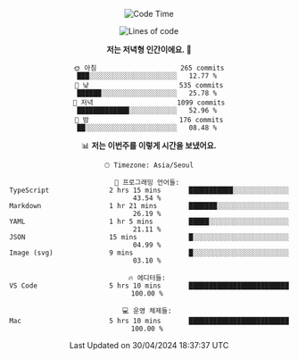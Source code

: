 <div align='center'>
 
<!--START_SECTION:waka-->
![Code Time](http://img.shields.io/badge/Code%20Time-3%2C504%20hrs%2053%20mins-blue)

![Lines of code](https://img.shields.io/badge/%EC%A0%80%EB%8A%94%20%EC%97%AC%ED%83%9C%EA%B9%8C%EC%A7%80%20-1.5%20million%20%EC%A4%84%EC%9D%98%20%EC%BD%94%EB%93%9C%EB%A5%BC%20%EC%9E%91%EC%84%B1%ED%96%88%EC%96%B4%EC%9A%94.-blue)

**저는 저녁형 인간이에요. 🦉** 

```text
🌞 아침                     265 commits         ███░░░░░░░░░░░░░░░░░░░░░░   12.77 % 
🌆 낮　                     535 commits         ██████░░░░░░░░░░░░░░░░░░░   25.78 % 
🌃 저녁                     1099 commits        █████████████░░░░░░░░░░░░   52.96 % 
🌙 밤　                     176 commits         ██░░░░░░░░░░░░░░░░░░░░░░░   08.48 % 
```


📊 **저는 이번주를 이렇게 시간을 보냈어요.** 

```text
🕑︎ Timezone: Asia/Seoul

💬 프로그래밍 언어들: 
TypeScript               2 hrs 15 mins       ███████████░░░░░░░░░░░░░░   43.54 % 
Markdown                 1 hr 21 mins        ███████░░░░░░░░░░░░░░░░░░   26.19 % 
YAML                     1 hr 5 mins         █████░░░░░░░░░░░░░░░░░░░░   21.11 % 
JSON                     15 mins             █░░░░░░░░░░░░░░░░░░░░░░░░   04.99 % 
Image (svg)              9 mins              █░░░░░░░░░░░░░░░░░░░░░░░░   03.10 % 

🔥 에디터들: 
VS Code                  5 hrs 10 mins       █████████████████████████   100.00 % 

💻 운영 체제들: 
Mac                      5 hrs 10 mins       █████████████████████████   100.00 % 
```


 Last Updated on 30/04/2024 18:37:37 UTC
<!--END_SECTION:waka-->
 </div>
<!---
Emewjin/Emewjin is a ✨ special ✨ repository because its `README.md` (this file) appears on your GitHub profile.
You can click the Preview link to take a look at your changes.
--->
